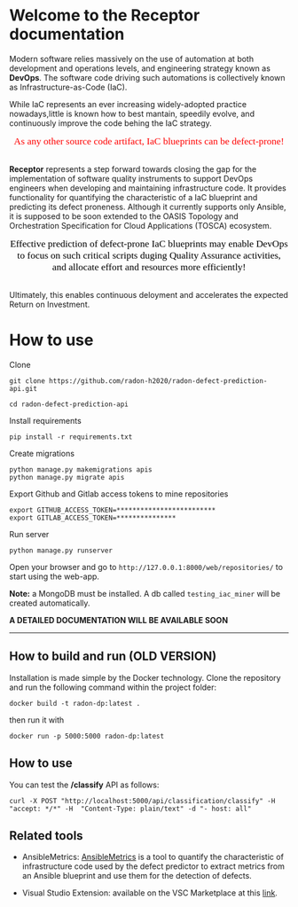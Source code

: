 # Welcome to the Receptor documentation

Modern software relies massively on the use of automation at both development and operations levels, and engineering strategy known as **DevOps**.
The software code driving such automations is collectively known as Infrastructure-as-Code (IaC).

While IaC represents an ever increasing widely-adopted practice nowadays,little is known how to best mantain, speedily evolve, and continuously improve the code behing the IaC strategy.

<div style="text-align:center"><span style="color:red; font-family:Georgia; font-size:1.25em;">
As any other source code artifact, IaC blueprints can be defect-prone!
</span></div>

<br>

**Receptor** represents a step forward towards closing the gap for the implementation of software quality instruments to support DevOps engineers when developing and maintaining infrastructure code.
It provides functionality for quantifying the characteristic of a IaC blueprint and predicting its defect proneness.
Although it currently supports only Ansible, it is supposed to be soon extended to the OASIS Topology and Orchestration Specification for Cloud Applications (TOSCA) ecosystem. 

<div style="text-align:center"><span style="color:black; font-family:Georgia; font-size:1.25em;">
Effective prediction of defect-prone IaC blueprints may enable DevOps to focus on such critical scripts duging Quality Assurance activities, and allocate effort and resources more efficiently!
</span></div>

<br>

Ultimately, this enables continuous deloyment and accelerates the expected Return on Investment.



# How to use

Clone
```text
git clone https://github.com/radon-h2020/radon-defect-prediction-api.git
```
```text
cd radon-defect-prediction-api
```

Install requirements
```text
pip install -r requirements.txt
```

Create migrations
```text
python manage.py makemigrations apis
python manage.py migrate apis
```

Export Github and Gitlab access tokens to mine repositories
```
export GITHUB_ACCESS_TOKEN=*************************
export GITLAB_ACCESS_TOKEN=***************
```

Run server
```text
python manage.py runserver
```

Open your browser and go to `http://127.0.0.1:8000/web/repositories/` to start using the web-app.


**Note:** a MongoDB must be installed. A db called `testing_iac_miner` will be created automatically.

**A DETAILED DOCUMENTATION WILL BE AVAILABLE SOON**


---

## How to build and run (OLD VERSION)
 
Installation is made simple by the Docker technology.
Clone the repository and run the following command within the project folder:

```
docker build -t radon-dp:latest .
```

then run it with

```
docker run -p 5000:5000 radon-dp:latest
```


## How to use

You can test the **/classify** API as follows:

```
curl -X POST "http://localhost:5000/api/classification/classify" -H  "accept: */*" -H  "Content-Type: plain/text" -d "- host: all"
```

## Related tools

* AnsibleMetrics: [AnsibleMetrics](https://radon-h2020.github.io/radon-ansible-metrics/) is a tool to quantify the characteristic of infrastructure code used by the defect predictor to extract metrics from an Ansible blueprint and use them for the detection of defects.

* Visual Studio Extension: available on the VSC Marketplace at this [link](https://marketplace.visualstudio.com/items?itemName=sdallapalma.radon-defect-predictor).
